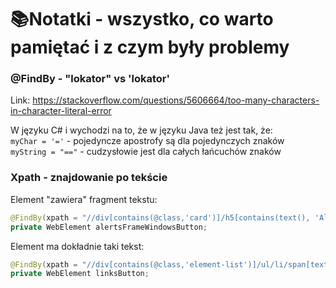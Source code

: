 # 📚Notatki - wszystko, co warto pamiętać i z czym były problemy

### @FindBy - "lokator" vs 'lokator'

Link: https://stackoverflow.com/questions/5606664/too-many-characters-in-character-literal-error

W języku C# i wychodzi na to, że w języku Java też jest tak, że:  
`myChar = '='` - pojedyncze apostrofy są dla pojedynczych znaków  
`myString = "=="` - cudzysłowie jest dla całych łańcuchów znaków

### Xpath - znajdowanie po tekście

Element "zawiera" fragment tekstu:
```Java
@FindBy(xpath = "//div[contains(@class,'card')]/h5[contains(text(), 'Alerts, Frame & Windows')]")  
private WebElement alertsFrameWindowsButton;
```

Element ma dokładnie taki tekst:
```Java
@FindBy(xpath = "//div[contains(@class,'element-list')]/ul/li/span[text()='Links']")  
private WebElement linksButton;
```
